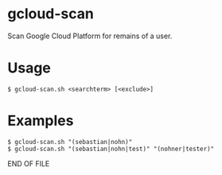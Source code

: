 # gcloud-scan

Scan Google Cloud Platform for remains of a user.

# Usage

    $ gcloud-scan.sh <searchterm> [<exclude>]

# Examples

    $ gcloud-scan.sh "(sebastian|nohn)"
    $ gcloud-scan.sh "(sebastian|nohn|test)" "(nohner|tester)"

END OF FILE